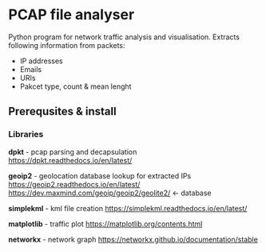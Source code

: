 # PCAP file analyser
Python program for network traffic analysis and visualisation. Extracts following information from packets:
- IP addresses 
- Emails
- URIs
- Pakcet type, count & mean lenght

## Prerequsites & install
### Libraries
**dpkt** - pcap parsing and decapsulation
https://dpkt.readthedocs.io/en/latest/

**geoip2** - geolocation database lookup for extracted IPs\
https://geoip2.readthedocs.io/en/latest/
\
https://dev.maxmind.com/geoip/geoip2/geolite2/ <- database

**simplekml** - kml file creation
https://simplekml.readthedocs.io/en/latest/

**matplotlib** - traffic plot
https://matplotlib.org/contents.html

**networkx** - network graph
https://networkx.github.io/documentation/stable
